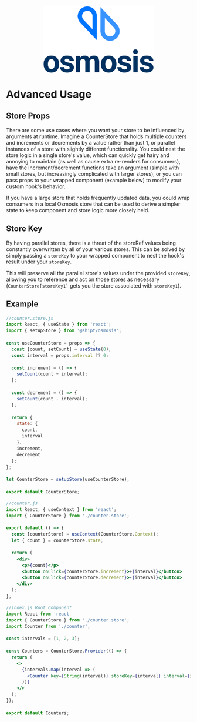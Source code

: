 <p align="center">
<img width="300" src="https://github.com/shipt/osmosis/blob/master/logo.png" />
</p>

# Advanced Usage

## Store Props

There are some use cases where you want your store to be influenced by arguments at runtime. Imagine a CounterStore that holds multiple counters and increments or decrements by a value rather than just 1, or parallel instances of a store with slightly different functionality. You could nest the store logic in a single store's value, which can quickly get hairy and annoying to maintain (as well as cause extra re-renders for consumers), have the increment/decrement functions take an argument (simple with small stores, but increasingly complicated with larger stores), or you can pass props to your wrapped component (example below) to modify your custom hook's behavior.

If you have a large store that holds frequently updated data, you could wrap consumers in a local Osmosis store that can be used to derive a simpler state to keep component and store logic more closely held.

## Store Key

By having parallel stores, there is a threat of the storeRef values being constantly overwritten by all of your various stores. This can be solved by simply passing a `storeKey` to your wrapped component to nest the hook's result under your `storeKey`.

This will preserve all the parallel store's values under the provided `storeKey`, allowing you to reference and act on those stores as necessary (`CounterStore[storeKey1]` gets you the store associated with `storeKey1`).

## Example

```js
//counter.store.js
import React, { useState } from 'react';
import { setupStore } from '@shipt/osmosis';

const useCounterStore = props => {
  const [count, setCount] = useState(0);
  const interval = props.interval ?? 0;

  const increment = () => {
    setCount(count + interval);
  };

  const decrement = () => {
    setCount(count - interval);
  };

  return {
    state: {
      count,
      interval
    },
    increment,
    decrement
  };
};

let CounterStore = setupStore(useCounterStore);

export default CounterStore;
```

```jsx
//counter.js
import React, { useContext } from 'react';
import { CounterStore } from './counter.store';

export default () => {
  const [counterStore] = useContext(CounterStore.Context);
  let { count } = counterStore.state;

  return (
    <div>
      <p>{count}</p>
      <button onClick={counterStore.increment}>+{interval}</button>
      <button onClick={counterStore.decrement}>-{interval}</button>
    </div>
  );
};
```

```jsx
//index.js Root Component
import React from 'react
import { CounterStore } from './counter.store';
import Counter from './counter';

const intervals = [1, 2, 3];

const Counters = CounterStore.Provider(() => {
  return (
    <>
      {intervals.map(interval => (
        <Counter key={String(interval)} storeKey={interval} interval={interval} />
      ))}
    </>
  );
});

export default Counters;
```

